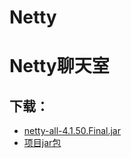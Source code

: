 # Netty
# Netty聊天室
## 下载：
+ [netty-all-4.1.50.Final.jar](https://github.com/ZhangHeng0805/Netty/releases/download/V1.0/netty-all-4.1.50.Final.jar)
+ [项目jar包](https://github.com/ZhangHeng0805/Netty/releases/download/V1.0/Chat-Server_V1.0.jar)
